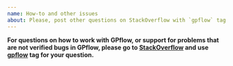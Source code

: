 ```yaml
---
name: How-to and other issues
about: Please, post other questions on StackOverflow with `gpflow` tag.
---
```


**For questions on how to work with GPflow, or support for problems that are not verified bugs in GPflow, please go to [StackOverflow](https://stackoverflow.com/questions/tagged/tensorflow) and use [gpflow](https://stackoverflow.com/questions/tagged/gpflow) tag for your question.**